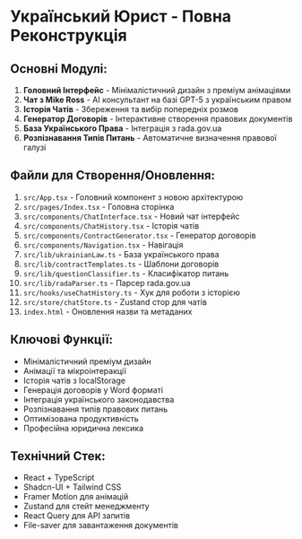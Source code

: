 # Український Юрист - Повна Реконструкція

## Основні Модулі:
1. **Головний Інтерфейс** - Мінімалістичний дизайн з преміум анімаціями
2. **Чат з Mike Ross** - AI консультант на базі GPT-5 з українським правом
3. **Історія Чатів** - Збереження та вибір попередніх розмов
4. **Генератор Договорів** - Інтерактивне створення правових документів
5. **База Українського Права** - Інтеграція з rada.gov.ua
6. **Розпізнавання Типів Питань** - Автоматичне визначення правової галузі

## Файли для Створення/Оновлення:
1. `src/App.tsx` - Головний компонент з новою архітектурою
2. `src/pages/Index.tsx` - Головна сторінка
3. `src/components/ChatInterface.tsx` - Новий чат інтерфейс
4. `src/components/ChatHistory.tsx` - Історія чатів
5. `src/components/ContractGenerator.tsx` - Генератор договорів
6. `src/components/Navigation.tsx` - Навігація
7. `src/lib/ukrainianLaw.ts` - База українського права
8. `src/lib/contractTemplates.ts` - Шаблони договорів
9. `src/lib/questionClassifier.ts` - Класифікатор питань
10. `src/lib/radaParser.ts` - Парсер rada.gov.ua
11. `src/hooks/useChatHistory.ts` - Хук для роботи з історією
12. `src/store/chatStore.ts` - Zustand стор для чатів
13. `index.html` - Оновлення назви та метаданих

## Ключові Функції:
- Мінімалістичний преміум дизайн
- Анімації та мікроінтеракції
- Історія чатів з localStorage
- Генерація договорів у Word форматі
- Інтеграція українського законодавства
- Розпізнавання типів правових питань
- Оптимізована продуктивність
- Професійна юридична лексика

## Технічний Стек:
- React + TypeScript
- Shadcn-UI + Tailwind CSS
- Framer Motion для анімацій
- Zustand для стейт менеджменту
- React Query для API запитів
- File-saver для завантаження документів
